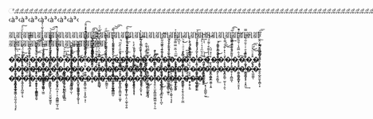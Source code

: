 ೋೋೋೋೋೋೋೋೋೋೋೋೋೋೋೋೋೋೋೋೋೋೋೋೋೋೋೋೋೋೋೋೋೋೋೋೋೋೋೋೋೋೋೋೋೋೋೋೋೋೋೋೋೋೋೋೋೋೋೋೋೋೋೋೋೋೋೋೋೋೋೋೋೋೋೋೋೋೋೋೋೋೋೋೋೋೋೋೋೋೋೋೋೋೋೋೋೋೋೋೋೋೋೋೋೋೋೋೋೋೋೋೋೋೋೋೋೋೋೋೋೋೋೋೋೋೋೋೋೋೋೋೋೋೋೋೋೋೋೋೋೋೋೋೋೋೋೋೋೋೋೋೋೋೋೋೋೋೋೋೋೋೋೋೋೋೋೋೋೋೋೋೋೋೋೋೋೋೋೋೋೋೋೋೋೋೋೋೋೋೋೋೋೋೋೋೋೋೋೋೋೋೋೋೋೋೋೋೋೋೋೋೋೋೋೋೋೋೋೋೋೋೋೋೋೋೋೋೋೋೋೋೋೋೋೋೋೋೋೋೋೋೋೋೋೋೋೋೋೋೋೋೋೋೋೋೋೋೋೋೋೋೋೋೋೋೋೋೋೋೋೋೋೋೋೋೋೋೋೋೋೋೋೋೋೋೋೋೋೋೋೋೋೋೋೋೋೋೋೋೋೋೋೋೋೋೋೋೋೋೋೋೋೋೋೋೋೋೋೋೋೋೋೋೋೋೋೋೋೋೋೋೋೋೋೋೋೋೋೋೋೋೋೋೋೋೋೋೋೋೋೋೋೋೋೋೋೋೋೋೋೋೋೋೋೋೋೋೋೋೋೋೋೋೋೋೋೋೋೋೋೋೋೋೋೋೋೋೋೋೋೋೋೋೋೋೋೋೋೋೋೋೋೋೋೋೋೋೋೋೋೋೋೋೋೋೋೋೋೋೋೋೋೋೋೋೋೋೋೋೋೋೋೋೋೋೋೋೋೋೋೋೋೋೋೋೋೋೋೋೋೋೋೋೋೋೋೋೋೋೋೋೋೋೋೋೋೋೋೋೋೋೋೋೋೋೋೋೋೋ ‹à³‹à³‹à³‹à³‹à³‹à³‹à³‹

𘀠𘀠𘀠𘀠𘀠𘀠𘀠𘀠𘀠𘀠𘀠𘀠𘀠𘀠𘀠𘀠𘀠𘀠𘀠𘀠𘀠𘀠𘀠𘀠𘀠𘀠𘀠𘀠𘀠𘀠𘀠𘀠𘀠𘀠𘀠𘀠𘀠𘀠𘀠𘀠𘀠𘀠𘀠𘀠𘀠𘀠𘀠𘀠𘀠𘀠

�̧̧̡̢̝̩̥̪̟̰̟̝̫̫̯̖̞͍̎͑ͥ͛̊̏̀̓̉̉̀͢ͅ�̸͎̖͍̫̱̘̥͚̤͕̱͖̹͔̤ͨ̃̇̐̈́͛͋̇ͪ̍ͥ́̍̀ͧͤ͠�̢̮̹̱̺̻̬͔̼̰͓̬͎̬̱͕̭̎̉͌̐͆ͮͣͭ͑̌̉̽ͩ͟�̳̭͚̣̮͎̦̊͛ͫ̎ͩ͂̊͛͜͟�̴͓̼̞̥̬͖̲͍̮͇͍̳͇͇̳̮̜̈̓̈́̏͗ͪ̑ͪ̿͑͑̓̐͛̃͗̓́̚͜ͅ�̸̡̯͈̙̤̟̬̱̼͇̝̤͉̦̟͇̪̙ͭ̎͌̾̄ͩͮ̉̌͗͑̓ͤͮ͝͡�̵̢̛̖̼̠͖̥͓̣̠̲̺̲͂̾ͣͪ̇͗̍̃ͤͩ͑́͑̒ͥ̚�͎͕͓͙̮͎̪̜͛̃ͦͧͮ͘͢͠ͅͅ�̢͎̝̙̝̙͇̥̠̫̙͕͚͖̻͎͙̩̿̾̍ͪ̅͜͠͡ͅ�͔̜̪̱̤̤̥̹ͭͣ̏͆̄̉͆̐̀͞�̷ͫͣͮ̿ͫ̊̑ͦͭ̓̈̈́͊̀ͮͦ̐͏͓͉̯̞̞̠̪͚͖͖̙̼̭̫̥͔̖̗͡�̶̸ͤ̀̏͌̉ͦ̋͆̍̓͏̶͉̯͍͖̥̫̣̪̥͇̙͡�̅ͭͫ̀ͮͣ̿̄̉̐ͮͥ̋͑ͧͮ҉̴̝͕̘̲̤̘̳̣͙̠̙͚̼̣̫̳̺͉͡͝�̢̨̢̩̖͚̩͂̉̊̈́̄̅̃ͨ͋̊͋ͨ�̷̲̪͕͉̗̰͉͙̯͚͐̀ͭ͛͑ͣ͐̓̔͐̒̐̃́͌͠͝͡ͅ�̓͑̉̉̋ͣ̏̌ͫ̚҉͢͏̰̲̥̯̤�̸̷̶̡̟̻̳̟̪̩͍͈͔̦̦͕͕̻̳̥̌̍͌͆̐̐̆̍̍̔͌̏̉͌̇̇̎͠ͅͅͅ�̴̸̡̟̼͎̩̻͈̥̮̗̙͚̙̞̩̯͋ͨͪ͑̆͛̉͐�ͦͪ̔͊̏̒ͩͮ̃̓̍̀̇̔҉̵҉̙͇͍̬̙̗̫͕̫̼̟͍͖̣͔̬�̛̣̬̯̹͚̥̻͕̞͖̠͓͈͈̔̀̏͊̿́́͟͜ͅ�̷̻̳̗̤̝̮̝̮̬̗̥̘̰ͤ̓ͨ͛͟ͅ�͂̆ͯ͋̃ͥ̋̚҉̡̱̼̳̳̞̱̲͍̺͉̘̮̩͈̹̮͜�̸̨̳͇̮̮͈̦̥̟͚̰͓̻̟͖͇̥̪͌̌̑ͣ̍͋ͨͦͮ̌̍ͯ�̡̧͎̝͙̟͈͔̬̺͉͇͖̣͓͔̱̫͈̿ͫͪ̅̆̿̿̆̆ͫ̌͛̒͐̕͢͟ͅͅ�̶̸̝̞̺͙͔̥ͬ͆̀̒̚�ͭ̋̏ͯ̑̌ͭ́́͏̩̳̣̱̳̪̘̮̕�͛͑̍ͫ́́͐̔̽ͯ̈҉̧͖̘̠͎̻̫̖̜̲͙͓̦̪͟ͅ�̪͖̗̺̜͖͕̮̬͇͚̤̰̯͔́̃ͩ̆ͫ̉̔͑̀̓ͨ̌͢͝ͅͅ�ͯͤ͒̈́̀҉̬̝̮̖̥͍̳̮̪͕̪̗̲̮͚̹̞͍�ͧ̌̔̂͛̇ͣ̑ͣ͏̴̛̜͇̭͕̻̝̳̝͓̥̟̮͕̖̩͍̭͇͉͞�̦̙̹̗͖̺͓̭ͩ̇̔̽ͬ͊͗ͬ͌̊̕̕͟͜͟�̷̧̦͉͇̣̯͈ͮ̋ͨ̋̐͌͂͂͋̋ͣͫͬ̑̅ͬ̕͡�̨̨̧̺̻̦̯̪̥̺̗̻̬̹͋̉̂̿̑̔͑̄̋̏̏ͩ͐ͯ͒̚͜�̵̗͚̖͙͉̦̞͇̞͉̟͙̾̏͊͛̄ͭ̇̍͋̃́̊ͧͭ̿͢�͈͓͕̣̯̠̞̂̄̊ͦ̈͛ͪ̕͜͜͡͞�̧͈̗̦͖̬̫̭̩̺̭̮̬̝̻̩͙ͮ̏̔͆͌̌͌̓̂̃ͨ̂͂̃͆͟͞͞�̛̹͎̖̯̟̤̜̟̯͓͈̣̲̬̱̣͋͗̈ͩ̐̅͗ͥͯͥ̈́͢͞ͅ�̧͙̲̩̝̜ͣ͗͒̏ͤ̎ͯ̕͠ͅ�̢̛̭̞̙͚͚ͯͯ͛͑ͩͭ̄ͬͬ͛̆̈ͬͬͥ̆̓ͯͅ�̧ͮ̍̇ͬ҉҉͙̹̮͎̣͉͍̖̱͙̹̱̣̞̻̻͇̹�̛̙̙̖̩̬̺̬̦̝̦͈͚̦̿͆̈́̊̇ͭ̓́͠�̢͋̑̃̂͗̒̉ͩ̃ͤ͐͛̂ͨ̊͌̃ͣ͏͏̸̙̙̟̺͇͞�̒̍ͨͫ̍̃ͭ̾͐͒̂͋̄͒̆̑ͤ̾҉̶͙͉̦̪̮̣̯̼̩̬͈̀͞͞�̵̡̲̪͖̖̳͚̳̘̦̘̖̥̭̠̜̳͍ͨͬ̉ͪ̀͝͠�̛͇̙̗͖͇͚̜̝͈͇͖̺̦̫̩̑̑̊̀ͦ̓͑̇̎͐͟�̶͖̳͎̪̠͔̩̤̯̖̮̮̞̱̗͚͙̈ͤ̓ͩ͑ͧͩ̾͋̌̐́͜͜͞�͖̦͇̠̖͈͋̔ͫ̀̌̅ͤ̆̽ͣ̚̕͞ͅͅͅ�̛͖͖̣̭̗̬͈̞ͧ̈́͌̉̅͆̎ͤ͊ͨ̐ͥ̿̿̊ͮ̅ͩ̕͟͡�̵̨̲͍̺̦̀ͮ̔́̾ͭ͋̃ͬ͐͆̀̐͆̓̑͊̓ͫ͜͝�̸̟͖̤̟̝̿̂̿ͪ̿̆̃́ͤ͌̏ͭ͑͐̿̔ͫͩ͟�̷̨͋͒̾͒̓ͨ̋̌̆̋͌͌ͭ̚͏͘҉͍͎̪̘͓͍̗̼͍̤̙̲͉̻�̴̶͍̭̠̹̱̬̮̟̺̝͆ͨ̑̀͟͠ͅ�̧̛͙͕͓̱͈̓̑̂ͩ͆͆̓ͯͬͦ͋̄ͪ̄ͮ̌̚͟͝ͅ�̛̿ͫ̔̌͛̅ͬͬ̆̐҉͏͏͚̲̜̠̻̟͕̖͈̭̠̜̖̟͎͡ͅ�̴̸̢̥̖̜̖̦̫̼̠̼̖ͧ̅̾̃̈́̔̔ͭ̇ͯ̿͐̒̅̃͘͡�̧̡̻̥͇͉̜͖͓̹̻̪͈̮̰͓̝̏̏͐̊ͫͫ̇ͨ̏̔̔͊̃̇̚͜�̵̭͈̫̯͓̖̩͔ͪ̇̊̐ͬ̀̕͞�̵̦̝̟̗̝͓̖̞̪̣͍͈͎̖̪ͨ͑͗ͤ͛̊̓͂͑̓ͩ̅͋̃̏́ͭ͡�̿ͭ̔̍ͩ͋̈́̄̈͋͒͛̋͢҉̡̛͎͉̥̦̠͇͖͕͇̻͔͖͍͘ͅ�̊̔ͪ̔҉̷̸̨̛̟̤̬̭̭͍̪̩̦�̽̋ͭ͊ͮͨ̆͐̐ͮͩͥ̉ͪ̚͜҉̙̖̣͓̤̹̫̻̩̳̠͡�̵̶͎͓̦̺͓̒̏͐̇̇̈ͦͪͣͥ̃̔͑̊̾̊̀͟�̵̹͇̭̠̫̪̠̦̟͚̲̭̙̇ͤ̇ͯ̐̉̒̓ͤ͑ͤ̋͌̒́́̿̍́͞�̡̳̖͓̬̮̭̥͈ͨ̒̂̈ͫ̀́́̚͝�̨̢̣͖̯̥̃̇̑̏̏͋͊̇̾̀͌͒ͨ͌ͩͬ̚̕͝�͍̙̖̭̗̳͓̾͗͆͂̋̑̄͛͟͝�̸̧̤̬̬̺̜̫̮̣̖̦̯̖̐ͧ̍̾̈́�̴̵̨͔̣̭̻͖͔ͯ̓ͯ̾̇ͩ͂̈́̊̍ͤ́̿ͪ͢�̛̠̦͖̝̬̝͙̩̤̭͓̝͒̈́̽ͫ́͘͡�ͣͪ͂͒̑̅̃̅́҉̶̲̱͉̳̗̖̹͎͙̭̫͢�̢͖̼͚̄͗̋̚͝͝ͅ�̵̷̌̂͐̏ͧ͊̆ͫ͌͑ͨ̿̚͏̩͚̰̻͎͔̮�̨̡̳̥̞̮̗͖͚͎̮̤̼̘͈̦͉͉͓̙ͣ͛̂ͩ̈̊̈ͥ͡ͅ�̴̨̛̛̫̘͍͓͓̺͖͕͕̖ͭ̉̎̍͛ͪ͐̊̐̂ͯ�̢̛̛̭̹͓̃ͨ̑̃̉͛ͤ͒̓ͭ̀̚͞�̵̗̮͈̭̙̣̜̯͇̭͙̤̱̬̑͋͊̍̃̀̑̽̒͆̎̔̈́̍ͦ̑̾ͧ̅͠͠ͅ�̍̑̌ͧͧ͋͆̔ͩ͂̏͌͒́͘҉̫̖̥̣̳͍͎͖̫�̴ͤͫ̎̀ͯͭ͆͂͑̿̽҉̵̦̼̤̹̦̬͉̠̙̤͈̫̬͖̭̱́͝ͅ�̷̨̢̫̘̗̪͔̠̹͕͔̪̳͇̤̲̞̦͖̈͆̈ͧͯͭͤ͗ͥ̍́̒ͯ̉̐̓̚͞�ͭͤͨ̊͏̴̷̵͇͚̘̬͖̟̟̰̗̯̟̻̪̖͓̖̹̻̰�̄̆͐͂͗͊̂̏͆̒̔̅ͣͨ̔̉̆ͪ̚͏̛̗̩̳͙̲̹̱̠͉̗̯̙̤̖̬̞͢�̸͓̪͙̹̫̪̪͍̟̜͓͚̝͎͔ͫ̌̏̋ͭ̎̉̔͗ͤ̾̏ͦ̋̉̾́́͘̕ͅ�̵̉͐ͬ҉̰͓͇̞͖̹̤͕͙͙̲̠̣̘ͅ�̐̐̒̔ͤ͂̐͊͑ͤͮ͊͋̑̍̔ͣ̀͏̵̛̥͚̯̭̻̻̖́̀ͅ�̸̛̥̜̱͖ͩ̊̇́͒̆̏ͥ̇̀̈̀̂�̎͛̾̄̔͌̉̌̎̈́̐҉̶̴̢̫̳̯͕̕�̽̋ͮ͐̈́ͨ͗́̊̆̇͜͝҉̻̹̙̭̫̱͚̲̪͇̮͠�ͯͬ̋̒̈́͌̓͂͆̆ͭ͒̚̚͞҉҉̮̠͕̖̳̞̥͇̫͈̠̤͚͙�̵̡̗͈̘̱̗͇͓̩͚̣͎̤̩͚̩̯͔͍͌ͫͥͣ͋͐͊̏ͪ͂ͨ̉ͣ̚͟�̷̛̺̘̭̝̫̖̗̞͓͑͊ͫ̐͆̿ͥ͟͢͞ͅͅ�̨̹͔̜̝̼͙̹̖̘͋̒̅ͣͬ̆ͭ͒̀͡͡�̡̮̪̣̪͎̜̰̬̗̪̉̋̐̊ͬ̿͆͋̚̕͢ͅͅ�̨̧̛̮̤͕̤̫̙͇͖̫͖̪̪̦͍̗͕̰ͧ̈́ͧ͂ͪ̋̓̿̃͆ͥͣ̄͟�̡̛̘͚͙̮̲̦̜̞̻̮͍͔̜̪̞̈́̽̔͆̀̕�̓ͯ̐ͤ͐͊̎̊̏̔͢͏̢̨͚̖̬̦̠̣̫͔̠̳͔͕͚̖͉͉̘̟͡�̵̛͙͔̗̲͔͈̌͒̈́̔̐͌̀�̨̺̜̯͉͙̗̬̠̭͎̯̦̰̲͊̽ͭͧͨ͛͊͌̃ͮ͘͡ͅͅ�̧̉̏̐̂͒ͬ̾̓ͪ̔̌͋͆̚҉̷́҉̞̗̯̟̙͍�̶̧̻̯͙̠͚ͣ̉̔̾͟͟�̧͋̉̃̋̅̾̕͜͏͙̖͎̠͇̪̟̰͟
